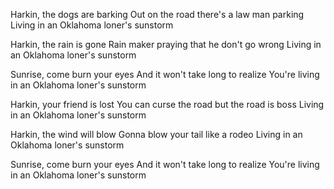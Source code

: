 Harkin, the dogs are barking
Out on the road there's a law man parking
Living in an Oklahoma loner's sunstorm

Harkin, the rain is gone
Rain maker praying that he don't go wrong
Living in an Oklahoma loner's sunstorm

Sunrise, come burn your eyes
And it won't take long to realize
You're living in an Oklahoma loner's sunstorm

Harkin, your friend is lost
You can curse the road but the road is boss
Living in an Oklahoma loner's sunstorm

Harkin, the wind will blow
Gonna blow your tail like a rodeo
Living in an Oklahoma loner's sunstorm

Sunrise, come burn your eyes
And it won't take long to realize
You're living in an Oklahoma loner's sunstorm
